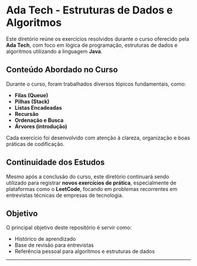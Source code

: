 # Ada Tech - Estruturas de Dados e Algoritmos

Este diretório reúne os exercícios resolvidos durante o curso oferecido pela **Ada Tech**, com foco em lógica de programação, estruturas de dados e algoritmos utilizando a linguagem **Java**.

## Conteúdo Abordado no Curso

Durante o curso, foram trabalhados diversos tópicos fundamentais, como:

- **Filas (Queue)**
- **Pilhas (Stack)**
- **Listas Encadeadas**
- **Recursão**
- **Ordenação e Busca**
- **Árvores (introdução)**

Cada exercício foi desenvolvido com atenção à clareza, organização e boas práticas de codificação.

## Continuidade dos Estudos

Mesmo após a conclusão do curso, este diretório continuará sendo utilizado para registrar **novos exercícios de prática**, especialmente de plataformas como o **LeetCode**, focando em problemas recorrentes em entrevistas técnicas de empresas de tecnologia.

## Objetivo

O principal objetivo deste repositório é servir como:

- Histórico de aprendizado
- Base de revisão para entrevistas
- Referência pessoal para algoritmos e estruturas de dados

---
